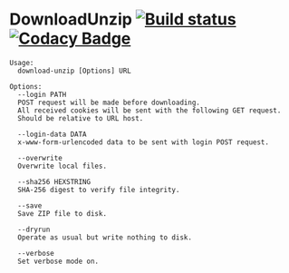 # DownloadUnzip [![Build status](https://ci.appveyor.com/api/projects/status/x0kpycvww4yb270k?svg=true)](https://ci.appveyor.com/project/alpinskiy/downloadunzip) [![Codacy Badge](https://api.codacy.com/project/badge/Grade/e80cc3967700497ea4b69393816a1856)](https://www.codacy.com/manual/malpinskiy/downloadunzip?utm_source=github.com&amp;utm_medium=referral&amp;utm_content=alpinskiy/downloadunzip&amp;utm_campaign=Badge_Grade)
```
Usage:
  download-unzip [Options] URL

Options:
  --login PATH
  POST request will be made before downloading.
  All received cookies will be sent with the following GET request.
  Should be relative to URL host.

  --login-data DATA
  x-www-form-urlencoded data to be sent with login POST request.

  --overwrite
  Overwrite local files.

  --sha256 HEXSTRING
  SHA-256 digest to verify file integrity.

  --save
  Save ZIP file to disk.

  --dryrun
  Operate as usual but write nothing to disk.

  --verbose
  Set verbose mode on.
```
